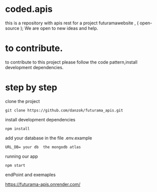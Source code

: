 # coded.apis
this is a repository with apis rest for a project futuramawebsite , ( open-source );
We are open to new ideas and help.

# to contribute.

to contribute to this project please follow the code pattern,install development dependencies.

# step by step 

clone the project

``` git clone https://github.com/danzok/futurama_apis.git ```

install development dependencies

``` npm install ```

add your database in the file .env.example

```URL_DB= your db  the mongodb atlas ```

running our app 

```npm start```


endPoint and exemaples

https://futurama-apis.onrender.com/
